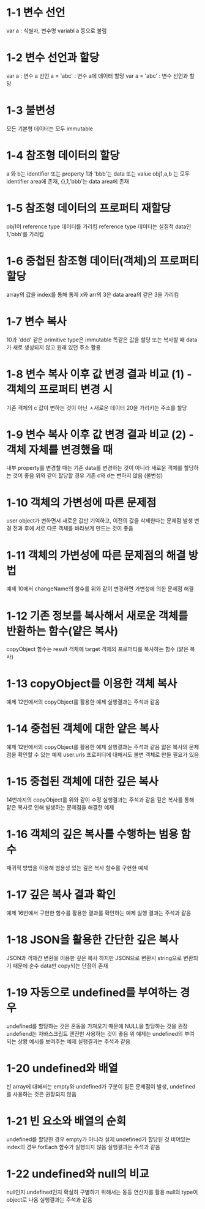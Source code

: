 # 1-1 변수 선언
var a : 식별자, 변수명 variabl a 등으로 불림

# 1-2 변수 선언과 할당
var a : 변수 a 선언
a = 'abc' : 변수 a에 데이터 할당
var a = 'abc' : 변수 선언과 할당

# 1-3 불변성
모든 기본형 데이터는 모두 immutable

# 1-4 참조형 데이터의 할당
a 와 b는 identifier 또는 property
1과 'bbb'는 data 또는 value
obj1,a,b 는 모두 identifier area에 존재, {},1,'bbb'는 data area에 존재

# 1-5 참조형 데이터의 프로퍼티 재할당
obj1이 reference type 데이터를 가리킴
reference type 데이터는 실질적 data인 1,'bbb'를 가리킴

# 1-6 중첩된 참조형 데이터(객체)의 프로퍼티 할당
array의 값을 index를 통해 통제
x와 arr의 3은 data area의 같은 3을 가리킴

# 1-7 변수 복사
10과 'ddd' 같은 primitive type은 immutable
똑같은 값을 할당 또는 복사할 때 data가 새로 생성되지 않고 원래 있던 주소 활용

# 1-8 변수 복사 이후 값 변경 결과 비교 (1) - 객체의 프로퍼티 변경 시
기존 객체의 c 값이 변하는 것이 아닌 ㅅ새로운 데이터 20을 가리키는 주소를 할당

# 1-9 변수 복사 이후 값 변경 결과 비교 (2) - 객체 자체를 변경했을 때
내부 property를 변경할 때는 기존 data를 변경하는 것이 아니라 새로운 객체를 할당하는 것이 좋음
위와 같이 할당할 경우 기존 c와 d는 변하지 않음 (불변성)

# 1-10 객체의 가변성에 따른 문제점
user object가 변하면서 새로운 값만 기억하고, 이전의 값을 삭제한다는 문제점 발생
변경 전과 후에 서로 다른 객체를 바라보게 만드는 것이 좋음

# 1-11 객체의 가변성에 따른 문제점의 해결 방법
예제 10에서 changeName의 함수를 위와 같이 변경하면 가변성에 의한 문제점 해결

# 1-12 기존 정보를 복사해서 새로운 객체를 반환하는 함수(얕은 복사)
copyObject 함수는 result 객체에 target 객체의 프로퍼티를 복사하는 함수 (얕은 복사)

# 1-13 copyObject를 이용한 객체 복사
예제 12번에서의 copyObject를 활용한 예제
실행결과는 주석과 같음

# 1-14 중첩된 객체에 대한 얕은 복사
예제 12번에서의 copyObject를 활용한 예제
실행결과는 주석과 같음
얇은 복사의 문제점을 확인할 수 있는 예제
user.urls 프로퍼티에 대해서도 불변 객체로 만들 필요가 있음

# 1-15 중첩된 객체에 대한 깊은 복사
14번까지의 copyObject를 위와 같이 수정
실행결과는 주석과 같음
깊은 복사를 통해 얕은 복사로 인해 발생하는 문제점을 해결한 예제

# 1-16 객체의 깊은 복사를 수행하는 범용 함수
재귀적 방법을 이용해 범용성 있는 깊은 복사 함수를 구현한 예제

# 1-17 깊은 복사 결과 확인
예제 16번에서 구현한 함수를 활용한 결과를 확인하는 예제
실행 결과는 주석과 같음

# 1-18 JSON을 활용한 간단한 깊은 복사
JSON과 객체간 변환을 이용한 깊은 복사
하지만 JSON으로 변환시 string으로 변환되기 때문에 순수 data만 copy되는 단점이 존재

# 1-19 자동으로 undefined를 부여하는 경우
undefined를 할당하는 것은 혼동을 가져오기 때문에 NULL을 할당하는 것을 권장
undefiend는 자바스크립트 엔진만 사용하는 것이 좋음
위 예제는 undefined의 부여되는 상황 예시를 보여주는 예제
실행결과는 주석과 같음

# 1-20 undefined와 배열
빈 array에 대해서는 empty와 undefined가 구분이 힘든 문제점이 발생, undefined를 사용하는 것은 권장되지 않음

# 1-21 빈 요소와 배열의 순회
undefined를 할당한 경우 empty가 아니라 실제 undefined가 할당된 것
비어있는 index의 경우 forEach 함수가 실행되지 않음
실행결과는 주석과 같음

# 1-22 undefined와 null의 비교
null인지 undefined인지 확실히 구별하기 위해서는 동등 연산자를 활용
null의 type이 object로 나옴
실행결과는 주석과 같음

